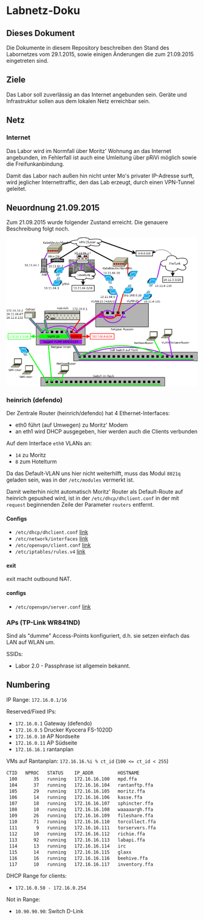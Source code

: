 # Labnetz-Doku #

## Dieses Dokument ##

Die Dokumente in diesem Repository beschreiben den Stand des Labornetzes vom 29.1.2015, sowie einigen Änderungen die zum 21.09.2015 eingetreten sind.

## Ziele ##

Das Labor soll zuverlässig an das Internet angebunden sein. Geräte und Infrastruktur sollen aus dem lokalen Netz erreichbar sein.

## Netz ##

### Internet ###

Das Labor wird im Normfall über Moritz' Wohnung an das Internet angebunden, im Fehlerfall ist auch eine Umleitung über pRiVi möglich sowie die Freifunkanbindung.

Damit das Labor nach außen hin nicht unter Mo's privater IP-Adresse surft, wird jeglicher Internettraffic, den das Lab erzeugt, durch einen VPN-Tunnel geleitet.

## Neuordnung 21.09.2015 ##

Zum 21.09.2015 wurde folgender Zustand erreicht. Die genauere Beschreibung folgt noch.

![network_map](./OpenLAB.png)

### heinrich (defendo) ###

Der Zentrale Router (heinrich/defendo) hat 4 Ethernet-Interfaces:
  * eth0 führt (auf Umwegen) zu Moritz' Modem
  * an eth1 wird DHCP ausgegeben, hier werden auch die Clients verbunden

Auf dem Interface `eth0` VLANs an:
  * `14` zu Moritz
  * `8` zum Hotelturm

Da das Default-VLAN uns hier nicht weiterhilft, muss das Modul `8021q` geladen sein, was in der `/etc/modules` vermerkt ist.

Damit weiterhin nicht automatisch Moritz' Router als Default-Route auf heinrich gepushed wird, ist in der `/etc/dhcp/dhclient.conf` in der mit `request` beginnenden Zeile der Parameter `routers` entfernt.

#### Configs ####

  * `/etc/dhcp/dhclient.conf` [link](heinrich/etc/dhcp/dhclient.conf)
  * `/etc/network/interfaces` [link](heinrich/etc/network/interfaces)
  * `/etc/openvpn/client.conf` [link](heinrich/etc/openvpn/client.conf)
  * `/etc/iptables/rules.v4` [link](heinrich/etc/iptables/rules.v4)

#### exit ####

exit macht outbound NAT.

#### configs ####

  * `/etc/openvpn/server.conf` [link](exit/etc/openvpn/server.conf)

### APs (TP-Link WR841ND) ###

Sind als "dumme" Access-Points konfiguriert, d.h. sie setzen einfach das LAN auf WLAN um.

SSIDs:
  * Labor 2.0 - Passphrase ist allgemein bekannt.


## Numbering ##

IP Range: `172.16.0.1/16`

Reserved/Fixed IPs:
  * `172.16.0.1` Gateway (defendo)
  * `172.16.0.5` Drucker Kyocera FS-1020D
  * `172.16.0.10` AP Nordseite
  * `172.16.0.11` AP Südseite
  * `172.16.16.1` rantanplan

VMs auf Rantanplan:
`172.16.16.%i % ct_id` (`100 <= ct_id < 255`)

```
CTID   NPROC   STATUS    IP_ADDR         HOSTNAME
 100      35   running   172.16.16.100   mpd.ffa
 104      37   running   172.16.16.104   rantanftp.ffa
 105      29   running   172.16.16.105   moritz.ffa
 106      14   running   172.16.16.106   kasse.ffa
 107      18   running   172.16.16.107   sphincter.ffa
 108      10   running   172.16.16.108   waaaaargh.ffa
 109      26   running   172.16.16.109   fileshare.ffa
 110      71   running   172.16.16.110   torcollect.ffa
 111       9   running   172.16.16.111   torservers.ffa
 112      10   running   172.16.16.112   richie.ffa
 113      92   running   172.16.16.113   labapi.ffa
 114      13   running   172.16.16.114   irc
 115      14   running   172.16.16.115   glaxx
 116      16   running   172.16.16.116   beehive.ffa
 117      10   running   172.16.16.117   inventory.ffa

```

DHCP Range for clients:
  * `172.16.0.50 - 172.16.0.254`
 
Not in Range:
  * `10.90.90.90`: Switch D-Link

